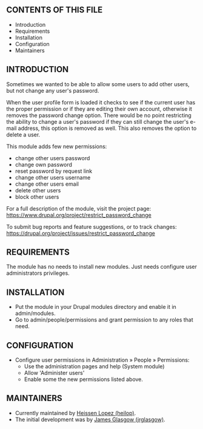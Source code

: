 CONTENTS OF THIS FILE
---------------------
  * Introduction
  * Requirements
  * Installation
  * Configuration
  * Maintainers

INTRODUCTION
------------
Sometimes we wanted to be able to allow some users to add other users, 
but not change any user's password.

When the user profile form is loaded it checks to see if the current user 
has the proper permission or if they are editing their own account,
otherwise it removes the password change option.
There would be no point restricting the ability to change a user's password 
if they can still change the user's e-mail address,
this option is removed as well.
This also removes the option to delete a user.

This module adds few new permissions:
  * change other users password
  * change own password
  * reset password by request link
  * change other users username
  * change other users email
  * delete other users
  * block other users

 For a full description of the module, visit the project page:
   https://www.drupal.org/project/restrict_password_change

 To submit bug reports and feature suggestions, or to track changes:
   https://drupal.org/project/issues/restrict_password_change

REQUIREMENTS
------------
The module has no needs to install new modules.
Just needs configure user administrators privileges.

INSTALLATION
------------
* Put the module in your Drupal modules directory and enable it in 
  admin/modules. 
* Go to admin/people/permissions and grant permission to any roles that need.

CONFIGURATION
-------------
  * Configure user permissions in Administration » People » Permissions:
    - Use the administration pages and help (System module)
    - Allow 'Administer users'
    - Enable some the new permissions listed above.

MAINTAINERS
-----------
  * Currently maintained by 
  [Heissen Lopez (heilop)](https://www.drupal.org/u/heilop).
  * The initial development was by 
  [James Glasgow (jrglasgow)](https://www.drupal.org/u/jrglasgow).
